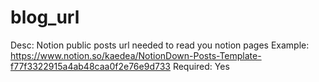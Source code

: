 # blog_url

Desc: Notion public posts url needed to read you notion pages
Example: https://www.notion.so/kaedea/NotionDown-Posts-Template-f77f3322915a4ab48caa0f2e76e9d733
Required: Yes
